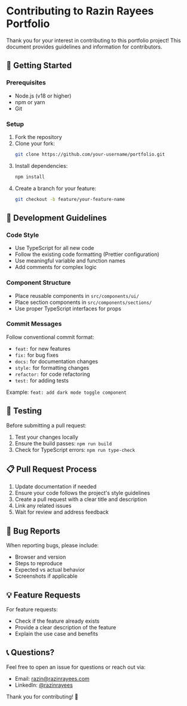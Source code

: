 # Contributing to Razin Rayees Portfolio

Thank you for your interest in contributing to this portfolio project! This document provides guidelines and information for contributors.

## 🚀 Getting Started

### Prerequisites
- Node.js (v18 or higher)
- npm or yarn
- Git

### Setup
1. Fork the repository
2. Clone your fork:
   ```bash
   git clone https://github.com/your-username/portfolio.git
   ```
3. Install dependencies:
   ```bash
   npm install
   ```
4. Create a branch for your feature:
   ```bash
   git checkout -b feature/your-feature-name
   ```

## 📝 Development Guidelines

### Code Style
- Use TypeScript for all new code
- Follow the existing code formatting (Prettier configuration)
- Use meaningful variable and function names
- Add comments for complex logic

### Component Structure
- Place reusable components in `src/components/ui/`
- Place section components in `src/components/sections/`
- Use proper TypeScript interfaces for props

### Commit Messages
Follow conventional commit format:
- `feat:` for new features
- `fix:` for bug fixes
- `docs:` for documentation changes
- `style:` for formatting changes
- `refactor:` for code refactoring
- `test:` for adding tests

Example: `feat: add dark mode toggle component`

## 🧪 Testing

Before submitting a pull request:
1. Test your changes locally
2. Ensure the build passes: `npm run build`
3. Check for TypeScript errors: `npm run type-check`

## 📋 Pull Request Process

1. Update documentation if needed
2. Ensure your code follows the project's style guidelines
3. Create a pull request with a clear title and description
4. Link any related issues
5. Wait for review and address feedback

## 🐛 Bug Reports

When reporting bugs, please include:
- Browser and version
- Steps to reproduce
- Expected vs actual behavior
- Screenshots if applicable

## 💡 Feature Requests

For feature requests:
- Check if the feature already exists
- Provide a clear description of the feature
- Explain the use case and benefits

## 📞 Questions?

Feel free to open an issue for questions or reach out via:
- Email: razin@razinrayees.com
- LinkedIn: [@razinrayees](https://linkedin.com/in/razinrayees)

Thank you for contributing! 🎉